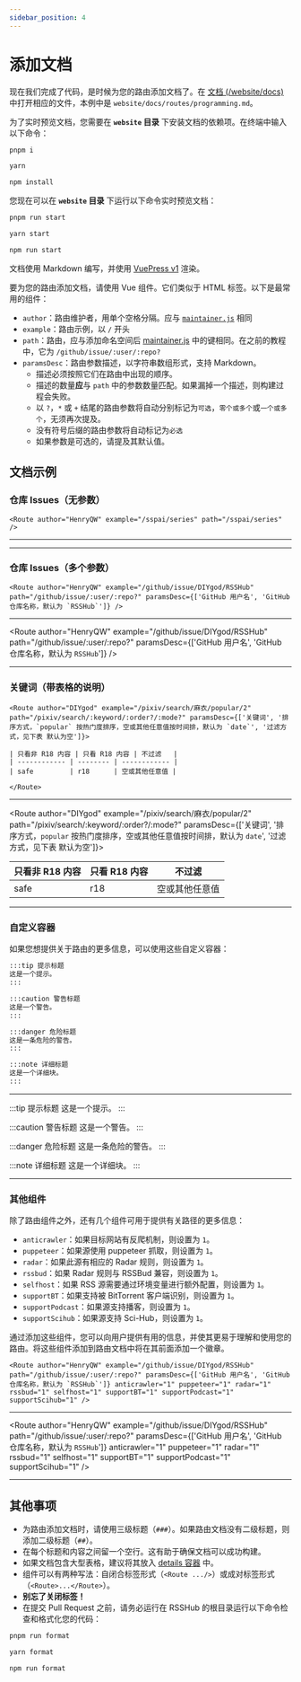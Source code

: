 ```yaml
---
sidebar_position: 4
---
```


# 添加文档

现在我们完成了代码，是时候为您的路由添加文档了。在 [文档 (/website/docs)](https://github.com/DIYgod/RSSHub/blob/master/website/docs) 中打开相应的文件，本例中是 `website/docs/routes/programming.md`。

为了实时预览文档，您需要在 **`website` 目录** 下安装文档的依赖项。在终端中输入以下命令：

<code-group>
<code-block title="pnpm" active>

```bash
pnpm i
```

</code-block>
<code-block title="yarn">

```bash
yarn
```

</code-block>
<code-block title="npm">

```bash
npm install
```

</code-block>
</code-group>

您现在可以在 **`website` 目录** 下运行以下命令实时预览文档：

<code-group>
<code-block title="pnpm" active>

```bash
pnpm run start
```

</code-block>
<code-block title="yarn">

```bash
yarn start
```

</code-block>
<code-block title="npm">

```bash
npm run start
```

</code-block>
</code-group>

文档使用 Markdown 编写，并使用 [VuePress v1](https://v1.vuepress.vuejs.org) 渲染。

要为您的路由添加文档，请使用 Vue 组件。它们类似于 HTML 标签。以下是最常用的组件：

-   `author`：路由维护者，用单个空格分隔。应与 [`maintainer.js`](/zh/joinus/new-rss/before-start#maintainerjs) 相同
-   `example`：路由示例，以 `/` 开头
-   `path`：路由，应与添加命名空间后 [maintainer.js](/zh/joinus/new-rss/before-start#maintainerjs) 中的键相同。在之前的教程中，它为 `/github/issue/:user/:repo?`
-   `paramsDesc`：路由参数描述，以字符串数组形式，支持 Markdown。
    -   描述必须按照它们在路由中出现的顺序。
    -   描述的数量**应**与 `path` 中的参数数量匹配。如果漏掉一个描述，则构建过程会失败。
    -   以 `?`，`*` 或 `+` 结尾的路由参数将自动分别标记为`可选`，`零个或多个`或`一个或多个`，无须再次提及。
    -   没有符号后缀的路由参数将自动标记为`必选`
    -   如果参数是可选的，请提及其默认值。

## 文档示例

### 仓库 Issues（无参数）

```vue
<Route author="HenryQW" example="/sspai/series" path="/sspai/series" />
```

---

<Route author="HenryQW" example="/sspai/series" path="/sspai/series"/>

---

### 仓库 Issues（多个参数）

```vue
<Route author="HenryQW" example="/github/issue/DIYgod/RSSHub" path="/github/issue/:user/:repo?" paramsDesc={['GitHub 用户名', 'GitHub 仓库名称，默认为 `RSSHub`']} />
```

---

<Route author="HenryQW" example="/github/issue/DIYgod/RSSHub" path="/github/issue/:user/:repo?" paramsDesc={['GitHub 用户名', 'GitHub 仓库名称，默认为 `RSSHub`']} />

---

### 关键词（带表格的说明）

```vue
<Route author="DIYgod" example="/pixiv/search/麻衣/popular/2" path="/pixiv/search/:keyword/:order?/:mode?" paramsDesc={['关键词', '排序方式，`popular` 按热门度排序，空或其他任意值按时间排，默认为 `date`', '过滤方式，见下表 默认为空']}>

| 只看非 R18 内容 | 只看 R18 内容 | 不过滤   |
| ------------ | -------- | ------------ |
| safe         | r18      | 空或其他任意值 |

</Route>
```

---

<Route author="DIYgod" example="/pixiv/search/麻衣/popular/2" path="/pixiv/search/:keyword/:order?/:mode?" paramsDesc={['关键词', '排序方式，`popular` 按热门度排序，空或其他任意值按时间排，默认为 `date`', '过滤方式，见下表 默认为空']}>

| 只看非 R18 内容 | 只看 R18 内容 | 不过滤   |
| ------------ | -------- | ------------ |
| safe         | r18      | 空或其他任意值 |

</Route>

---

### 自定义容器

如果您想提供关于路由的更多信息，可以使用这些自定义容器：

```md
:::tip 提示标题
这是一个提示。
:::

:::caution 警告标题
这是一个警告。
:::

:::danger 危险标题
这是一条危险的警告。
:::

:::note 详细标题
这是一个详细块。
:::
```

---

:::tip 提示标题
这是一个提示。
:::

:::caution 警告标题
这是一个警告。
:::

:::danger 危险标题
这是一条危险的警告。
:::

:::note 详细标题
这是一个详细块。
:::

---

### 其他组件

除了路由组件之外，还有几个组件可用于提供有关路径的更多信息：

-   `anticrawler`：如果目标网站有反爬机制，则设置为 `1`。
-   `puppeteer`：如果源使用 puppeteer 抓取，则设置为 `1`。
-   `radar`：如果此源有相应的 Radar 规则，则设置为 `1`。
-   `rssbud`：如果 Radar 规则与 RSSBud 兼容，则设置为 `1`。
-   `selfhost`：如果 RSS 源需要通过环境变量进行额外配置，则设置为 `1`。
-   `supportBT`：如果支持被 BitTorrent 客户端识别，则设置为 `1`。
-   `supportPodcast`：如果源支持播客，则设置为 `1`。
-   `supportScihub`：如果源支持 Sci-Hub，则设置为 `1`。

通过添加这些组件，您可以向用户提供有用的信息，并使其更易于理解和使用您的路由。将这些组件添加到路由文档中将在其前面添加一个徽章。

```vue
<Route author="HenryQW" example="/github/issue/DIYgod/RSSHub" path="/github/issue/:user/:repo?" paramsDesc={['GitHub 用户名', 'GitHub 仓库名称，默认为 `RSSHub`']} anticrawler="1" puppeteer="1" radar="1" rssbud="1" selfhost="1" supportBT="1" supportPodcast="1" supportScihub="1" />
```

---

<Route author="HenryQW" example="/github/issue/DIYgod/RSSHub" path="/github/issue/:user/:repo?" paramsDesc={['GitHub 用户名', 'GitHub 仓库名称，默认为 `RSSHub`']} anticrawler="1" puppeteer="1" radar="1" rssbud="1" selfhost="1" supportBT="1" supportPodcast="1" supportScihub="1" />

---

## 其他事项

-   为路由添加文档时，请使用三级标题（`###`）。如果路由文档没有二级标题，则添加二级标题（`##`）。
-   在每个标题和内容之间留一个空行。这有助于确保文档可以成功构建。
-   如果文档包含大型表格，建议将其放入 [details 容器](#wen-dang-shi-li-zi-ding-yi-rong-qi) 中。
-   组件可以有两种写法：自闭合标签形式（`<Route .../>`）或成对标签形式（`<Route>...</Route>`）。
-   **别忘了关闭标签！**
-   在提交 Pull Request 之前，请务必运行在 RSSHub 的根目录运行以下命令检查和格式化您的代码：

<code-group>
<code-block title="pnpm" active>

```bash
pnpm run format
```

</code-block>
<code-block title="yarn">

```bash
yarn format
```

</code-block>
<code-block title="npm">

```bash
npm run format
```

</code-block>
</code-group>
